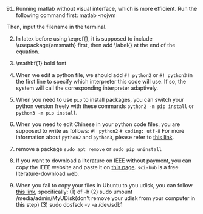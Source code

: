 91. Running matlab without visual interface, which is more efficient.
Run the following command first:
matlab -nojvm

Then, input the filename in the terminal.

2. In latex before using \eqref{}, it is supposed to include \usepackage{amsmath} first, then add \label{} at the end of the equation.

3. \mathbf{1} bold font

4. When we edit a python file, we should add `#! python2` or `#! python3` in the first line to specify which interpreter this code will use. If so, the system will call the corresponding interpreter adaptively.
5. When you need to use `pip` to install packages, you can switch your python version freely with these commands `python2 -m pip install` or `python3 -m pip install`.
6. When you need to edit Chinese in your python code files, you are supposed to write as follows:
`#! python2`
`# coding: utf-8`
For more information about `python2` and `python3`, please refer to [this link](https://www.zhihu.com/question/21653286).

7. remove a package `sudo apt remove` or `sudo pip uninstall`
8. If you want to download a literature on IEEE without payment, you can copy the IEEE website and paste it on [this page](http://sci-hub.hk/). `sci-hub` is a free literature-download web.
9. When you fail to copy your files in Ubuntu to you udisk, you can follow [this link](https://www.linuxidc.com/Linux/2017-08/146450.htm), specifically:
(1) df -h
(2) sudo umount /media/admin/MyUDisk(don't remove your udisk from your computer in this step)
(3) sudo dosfsck -v -a /dev/sdb1

